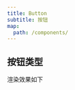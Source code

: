 ```yaml
---
title: Button
subtitle: 按钮
map:
  path: /components/
---
```


## 按钮类型

渲染效果如下

<demo src="./type.vue"></demo>

<!-- <API src="../button.vue" lang="zh"></API> -->

